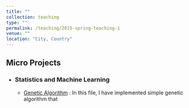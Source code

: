 ```yaml
---
title: ""
collection: teaching
type: ""
permalink: /teaching/2015-spring-teaching-1
venue: ""
location: "City, Country"
---
```

## Micro Projects
- ### Statistics and Machine Learning
    - [Genetic Algorithm](https://github.com/archd3sai/Statistical-Methods/blob/master/genetic-algorithm.ipynb) : In this file, I have implemented simple genetic algorithm that 


